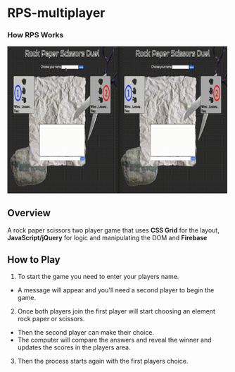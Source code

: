 # RPS-multiplayer

### How RPS Works

<img src="assets/images/rps.gif" width="500">

## Overview

A rock paper scissors two player game that uses **CSS Grid** for the layout, **JavaScript/jQuery** for logic and manipulating the DOM and **Firebase**

## How to Play

1. To start the game you need to enter your players name.

- A message will appear and you'll need a second player to begin the game.

2. Once both players join the first player will start choosing an element rock paper or scissors.

- Then the second player can make their choice.
- The computer will compare the answers and reveal the winner and updates the scores in the players area.

3. Then the process starts again with the first players choice.
